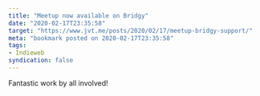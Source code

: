 ```yaml
---
title: "Meetup now available on Bridgy"
date: "2020-02-17T23:35:58"
target: "https://www.jvt.me/posts/2020/02/17/meetup-bridgy-support/"
meta: "bookmark posted on 2020-02-17T23:35:58"
tags:
- Indieweb
syndication: false
---
```

Fantastic work by all involved!
